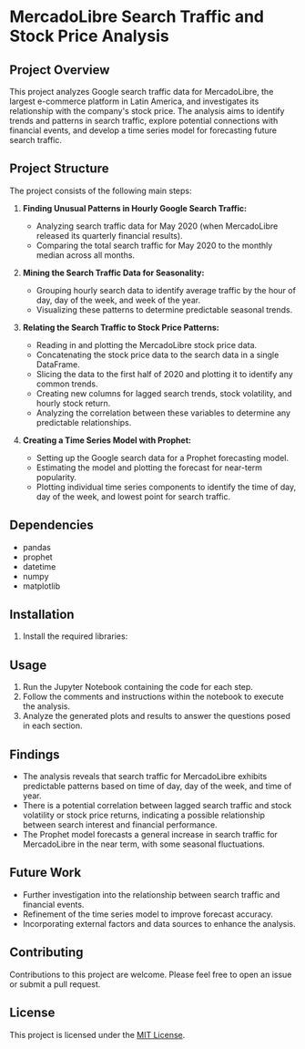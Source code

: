 # MercadoLibre Search Traffic and Stock Price Analysis

## Project Overview

This project analyzes Google search traffic data for MercadoLibre, the largest e-commerce platform in Latin America, and investigates its relationship with the company's stock price. The analysis aims to identify trends and patterns in search traffic, explore potential connections with financial events, and develop a time series model for forecasting future search traffic.

## Project Structure

The project consists of the following main steps:

1. **Finding Unusual Patterns in Hourly Google Search Traffic:**
    - Analyzing search traffic data for May 2020 (when MercadoLibre released its quarterly financial results).
    - Comparing the total search traffic for May 2020 to the monthly median across all months.

2. **Mining the Search Traffic Data for Seasonality:**
    - Grouping hourly search data to identify average traffic by the hour of day, day of the week, and week of the year.
    - Visualizing these patterns to determine predictable seasonal trends.

3. **Relating the Search Traffic to Stock Price Patterns:**
    - Reading in and plotting the MercadoLibre stock price data.
    - Concatenating the stock price data to the search data in a single DataFrame.
    - Slicing the data to the first half of 2020 and plotting it to identify any common trends.
    - Creating new columns for lagged search trends, stock volatility, and hourly stock return.
    - Analyzing the correlation between these variables to determine any predictable relationships.

4. **Creating a Time Series Model with Prophet:**
    - Setting up the Google search data for a Prophet forecasting model.
    - Estimating the model and plotting the forecast for near-term popularity.
    - Plotting individual time series components to identify the time of day, day of the week, and lowest point for search traffic.

## Dependencies

- pandas
- prophet
- datetime
- numpy
- matplotlib

## Installation

1. Install the required libraries:

 ## Usage

1. Run the Jupyter Notebook containing the code for each step.
2. Follow the comments and instructions within the notebook to execute the analysis.
3. Analyze the generated plots and results to answer the questions posed in each section.

## Findings

- The analysis reveals that search traffic for MercadoLibre exhibits predictable patterns based on time of day, day of the week, and time of year.
- There is a potential correlation between lagged search traffic and stock volatility or stock price returns, indicating a possible relationship between search interest and financial performance.
- The Prophet model forecasts a general increase in search traffic for MercadoLibre in the near term, with some seasonal fluctuations.

## Future Work

- Further investigation into the relationship between search traffic and financial events.
- Refinement of the time series model to improve forecast accuracy.
- Incorporating external factors and data sources to enhance the analysis.

## Contributing

Contributions to this project are welcome. Please feel free to open an issue or submit a pull request.

## License

This project is licensed under the [MIT License](LICENSE).
